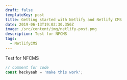 ```yaml
---
draft: false
templateKey: post
title: Getting started with Netlify and Netlify CMS
date: 2019-06-13T19:02:30.356Z
image: /src/content/img/netlify-post.png
description: Test for NFCMS
tags:
  - NetlifyCMS
---
```


Test for NFCMS

```javascript
// comment for code
const heckyeah = 'make this work';
```
